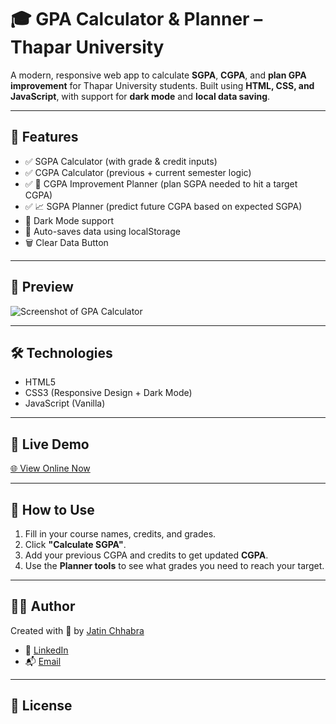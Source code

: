 # 🎓 GPA Calculator & Planner – Thapar University

A modern, responsive web app to calculate **SGPA**, **CGPA**, and **plan GPA improvement** for Thapar University students. Built using **HTML, CSS, and JavaScript**, with support for **dark mode** and **local data saving**.

---

## 🚀 Features

- ✅ SGPA Calculator (with grade & credit inputs)
- ✅ CGPA Calculator (previous + current semester logic)
- ✅ 🎯 CGPA Improvement Planner (plan SGPA needed to hit a target CGPA)
- ✅ 📈 SGPA Planner (predict future CGPA based on expected SGPA)
- 🌙 Dark Mode support
- 💾 Auto-saves data using localStorage
- 🗑️ Clear Data Button

---

## 📸 Preview

![Screenshot of GPA Calculator](screenshot.png) <!-- Add a real screenshot or remove this section -->

---

## 🛠️ Technologies

- HTML5
- CSS3 (Responsive Design + Dark Mode)
- JavaScript (Vanilla)

---

## 📡 Live Demo

[🌐 View Online Now](https://yourusername.github.io/gpa-calculator)

---

## 🧠 How to Use

1. Fill in your course names, credits, and grades.
2. Click **"Calculate SGPA"**.
3. Add your previous CGPA and credits to get updated **CGPA**.
4. Use the **Planner tools** to see what grades you need to reach your target.

---

## 🧑‍💻 Author

Created with 💙 by [Jatin Chhabra](https://github.com/jatinchhabra)

- 🔗 [LinkedIn](https://linkedin.com/in/jatinchhabra)
- 📬 [Email](mailto:jatinchhabra.tech@gmail.com)

---

## 🧾 License
